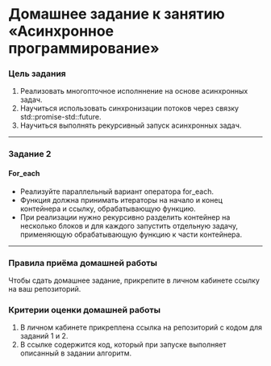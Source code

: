 # Домашнее задание к занятию «Асинхронное программирование»

### Цель задания

1. Реализовать многопточное исполннение на основе асинхронных задач.
2. Научиться использовать синхронизации потоков через связку std::promise-std::future.
3. Научиться выполнять рекурсивный запуск асинхронных задач.

------

### Задание 2

#### For_each

* Реализуйте параллельный вариант оператора for_each.<br/>
* Функция должна принимать итераторы на начало и конец контейнера и ссылку, обрабатывающую функцию.<br/>
* При реализации нужно рекурсивно разделить контейнер на несколько блоков и для каждого запустить отдельную задачу, применяющую обрабатывающую функцию к части контейнера.

------

### Правила приёма домашней работы

Чтобы сдать домашнее задание, прикрепите в личном кабинете ссылку на ваш репозиторий.

### Критерии оценки домашней работы

1. В личном кабинете прикреплена ссылка на репозиторий с кодом для заданий 1 и 2.
2. В ссылке содержится код, который при запуске выполняет описанный в задании алгоритм.




